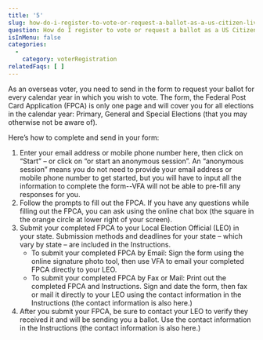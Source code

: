 ```yaml
---
title: '5'
slug: how-do-i-register-to-vote-or-request-a-ballot-as-a-us-citizen-living-abroad
question: How do I register to vote or request a ballot as a US Citizen living abroad?
isInMenu: false
categories:
  - 
    category: voterRegistration
relatedFaqs: [ ]
---
```

As an overseas voter, you need to send in the form to request your ballot for every calendar year in which you wish to vote. The form, the Federal Post Card Application (FPCA) is only one page and will cover you for all elections in the calendar year: Primary, General and Special Elections (that you may otherwise not be aware of).

Here’s how to complete and send in your form:

1. Enter your email address or mobile phone number here, then click on “Start” – or click on “or start an anonymous session”. An “anonymous session” means you do not need to provide your email address or mobile phone number to get started, but you will have to input all the information to complete the form--VFA will not be able to pre-fill any responses for you.
2. Follow the prompts to fill out the FPCA. If you have any questions while filling out the FPCA, you can ask using the online chat box (the square in the orange circle at lower right of your screen).
3. Submit your completed FPCA to your Local Election Official (LEO) in your state. Submission methods and deadlines for your state – which vary by state – are included in the Instructions. 
    - To submit your completed FPCA by Email: Sign the form using the online signature photo tool, then use VFA to email your completed FPCA directly to your LEO.
    - To submit your completed FPCA by Fax or Mail: Print out the completed FPCA and Instructions. Sign and date the form, then fax or mail it directly to your LEO using the contact information in the Instructions (the contact information is also here.)
4. After you submit your FPCA, be sure to contact your LEO to verify they received it and will be sending you a ballot. Use the contact information in the Instructions (the contact information is also here.)